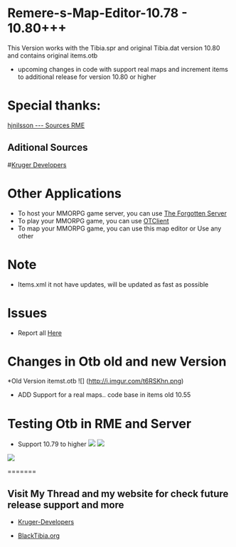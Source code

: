 # Remere-s-Map-Editor-10.78 - 10.80+++
This Version works with the Tibia.spr and original Tibia.dat version 10.80 and contains original items.otb

* upcoming changes in code with support real maps and increment items to additional release for version 10.80 or higher

# Special thanks:

[hjnilsson --- Sources RME](https://github.com/hjnilsson/rme)

## Aditional Sources
#[Kruger Developers](https://github.com/krugerdevelopers/RME)

# Other Applications

* To host your MMORPG game server, you can use [The Forgotten Server](https://github.com/otland/forgottenserver)
* To play your MMORPG game, you can use [OTClient](https://github.com/edubart/otclient)
* To map your MMORPG game, you can use this map editor or Use any other

# Note

* Items.xml it not have updates, will be updated as fast as possible

# Issues

* Report all [Here](https://github.com/ricker75/Remere-s-Map-Editor-10.78/issues)

# Changes in Otb old and new Version

*Old Version itemst.otb
![] (http://i.imgur.com/t6RSKhn.png)

* ADD Support for a real maps.. code base in items old 10.55


# Testing Otb in RME and Server
 
* Support 10.79 to higher
![](http://i.imgur.com/hdaOMLU.png)
![](http://i61.tinypic.com/2emgaxk.jpg)

![](http://i57.tinypic.com/ifu2yg.jpg)



=======

## Visit My Thread and my website for check future release support and more

* [Kruger-Developers](http://kruger.260mb.net/)

*  [BlackTibia.org](http://www.blacktibia.org/t38982-remere-s-map-editor-10-78-10-79)
